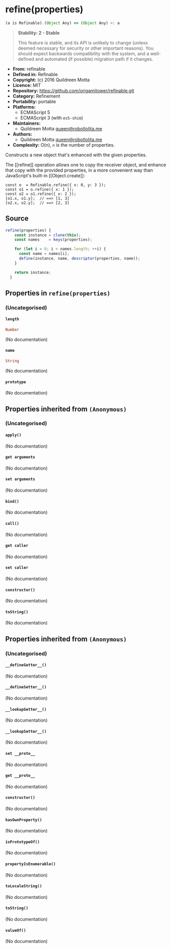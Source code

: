 

# refine(properties)


```javascript
(a is Refinable).(Object Any) => (Object Any) <: a
```




> 
> **Stability: 2 - Stable**
> 
> This feature is stable, and its API is unlikely to change (unless deemed
> necessary for security or other important reasons). You should expect
> backwards compatibility with the system, and a well-defined and automated
> (if possible) migration path if it changes.
> 


  - **From:**
    refinable
  - **Defined in:**
    Refinable
  - **Copyright:**
    (c) 2016 Quildreen Motta
  - **Licence:**
    MIT
  - **Repository:**
    https://github.com/origamitower/refinable.git
  - **Category:**
    Refinement
  - **Portability:**
    portable
  - **Platforms:**
      - ECMAScript 5
      - ECMAScript 3 (with `es5-shim`)
  - **Maintainers:**
      - Quildreen Motta <queen@robotlolita.me>
  - **Authors:**
      - Quildreen Motta <queen@robotlolita.me>
  - **Complexity:**
    O(n), `n` is the number of properties.


Constructs a new object that's enhanced with the given properties.

The [[refine]] operation allows one to copy the receiver object,
and enhance that copy with the provided properties, in a more
convenient way than JavaScript's built-in [[Object.create]]:

    const o  = Refinable.refine({ x: 0, y: 3 });
    const o1 = o.refine({ x: 1 });
    const o2 = o1.refine({ x: 2 });
    [o1.x, o1.y];  // ==> [1, 3]
    [o2.x, o2.y];  // ==> [2, 3]



## Source


```javascript
refine(properties) {
    const instance = clone(this);
    const names    = keys(properties);

    for (let i = 0; i < names.length; ++i) {
      const name = names[i];
      define(instance, name, descriptor(properties, name));
    }

    return instance;
  }
```




## Properties in `refine(properties)`




### (Uncategorised)




#### `length`



```haskell
Number
```

(No documentation)



#### `name`



```haskell
String
```

(No documentation)



#### `prototype`



(No documentation)






## Properties inherited from `(Anonymous)`




### (Uncategorised)




#### `apply()`



(No documentation)



#### `get arguments`



(No documentation)



#### `set arguments`



(No documentation)



#### `bind()`



(No documentation)



#### `call()`



(No documentation)



#### `get caller`



(No documentation)



#### `set caller`



(No documentation)



#### `constructor()`



(No documentation)



#### `toString()`



(No documentation)






## Properties inherited from `(Anonymous)`




### (Uncategorised)




#### `__defineGetter__()`



(No documentation)



#### `__defineSetter__()`



(No documentation)



#### `__lookupGetter__()`



(No documentation)



#### `__lookupSetter__()`



(No documentation)



#### `set __proto__`



(No documentation)



#### `get __proto__`



(No documentation)



#### `constructor()`



(No documentation)



#### `hasOwnProperty()`



(No documentation)



#### `isPrototypeOf()`



(No documentation)



#### `propertyIsEnumerable()`



(No documentation)



#### `toLocaleString()`



(No documentation)



#### `toString()`



(No documentation)



#### `valueOf()`



(No documentation)








